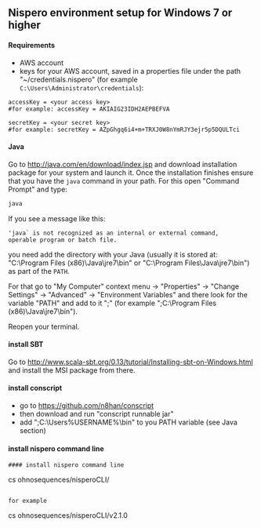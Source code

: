 ## Nispero environment setup for Windows 7 or higher

#### Requirements

* AWS account
* keys for your AWS account, saved in a properties file under the path "~/credentials.nispero" (for example `C:\Users\Administrator\credentials`):

```
accessKey = <your access key>
#for example: accessKey = AKIAIG23IDH2AEPBEFVA

secretKey = <your secret key>
#for example: secretKey = AZpGhgq6i4+m+TRXJ0W8nYmRJY3ejr5p5DQULTci
```

#### Java

Go to http://java.com/en/download/index.jsp and download installation package for your system and launch it. Once the installation finishes ensure that you have the `java` command in your path. For this open "Command Prompt" and type:

```bash
java
```

If you see a message like this:

```
'java` is not recognized as an internal or external command,
operable program or batch file.
```

you need add the directory with your Java (usually it is stored at: "C:\Program Files (x86)\Java\jre7\bin" or "C:\Program Files\Java\jre7\bin") as part of the `PATH`.

For that go to "My Computer" context menu -> "Properties" -> "Change Settings" -> "Advanced" -> "Environment Variables" and there look for the variable "PATH" and add to it ";<path to java>" (for example ";C:\Program Files (x86)\Java\jre7\bin").

Reopen your terminal.

#### install SBT

Go to http://www.scala-sbt.org/0.13/tutorial/Installing-sbt-on-Windows.html and install the MSI package from there.

#### install conscript

* go to https://github.com/n8han/conscript 
* then download and run "conscript runnable jar"
* add ";C:\Users\%USERNAME%\bin" to you PATH variable (see Java section)

#### install nispero command line

```
#### install nispero command line

```
cs ohnosequences/nisperoCLI/<version>
```

for example

```
cs ohnosequences/nisperoCLI/v2.1.0
```

```


